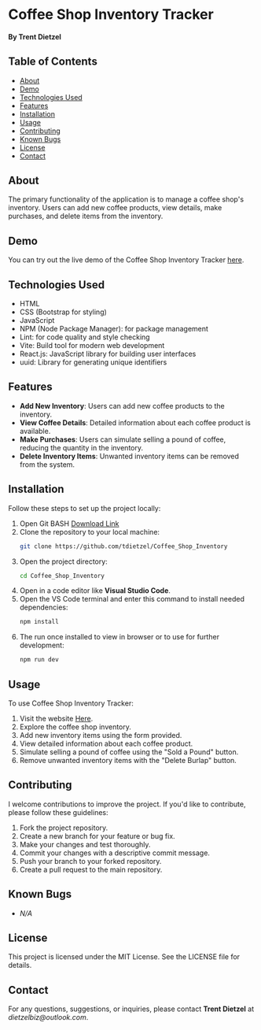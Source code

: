 # Coffee Shop Inventory Tracker
#### By Trent Dietzel

## Table of Contents
- [About](#about)
- [Demo](#demo)
- [Technologies Used](#technologies-used)
- [Features](#features)
- [Installation](#installation)
- [Usage](#usage)
- [Contributing](#contributing)
- [Known Bugs](#known-bugs)
- [License](#license)
- [Contact](#contact)

## About
The primary functionality of the application is to manage a coffee shop's inventory. Users can add new coffee products, view details, make purchases, and delete items from the inventory.

## Demo
You can try out the live demo of the Coffee Shop Inventory Tracker [here](https://tdietzel.github.io/Coffee_Shop_Inventory/).

## Technologies Used
- HTML
- CSS (Bootstrap for styling)
- JavaScript
- NPM (Node Package Manager): for package management
- Lint: for code quality and style checking
- Vite: Build tool for modern web development
- React.js: JavaScript library for building user interfaces
- uuid: Library for generating unique identifiers

## Features
- **Add New Inventory**: Users can add new coffee products to the inventory.
- **View Coffee Details**: Detailed information about each coffee product is available.
- **Make Purchases**: Users can simulate selling a pound of coffee, reducing the quantity in the inventory.
- **Delete Inventory Items**: Unwanted inventory items can be removed from the system.

## Installation

Follow these steps to set up the project locally:
1. Open Git BASH [Download Link](https://gitforwindows.org/)
2. Clone the repository to your local machine:
   ```bash
   git clone https://github.com/tdietzel/Coffee_Shop_Inventory
   ```
3. Open the project directory:
   ```bash
   cd Coffee_Shop_Inventory
   ```
4. Open in a code editor like __Visual Studio Code__.
5. Open the VS Code terminal and enter this command to install needed dependencies:
   ```bash
   npm install
   ```
6. The run once installed to view in browser or to use for further development:
   ```bash
   npm run dev
   ```

## Usage
To use Coffee Shop Inventory Tracker:

1. Visit the website [Here](https://tdietzel.github.io/Coffee_Shop_Inventory/).
2. Explore the coffee shop inventory.
3. Add new inventory items using the form provided.
4. View detailed information about each coffee product.
5. Simulate selling a pound of coffee using the "Sold a Pound" button.
6. Remove unwanted inventory items with the "Delete Burlap" button.

## Contributing

I welcome contributions to improve the project. If you'd like to contribute, please follow these guidelines:
1. Fork the project repository.
2. Create a new branch for your feature or bug fix.
3. Make your changes and test thoroughly.
4. Commit your changes with a descriptive commit message.
5. Push your branch to your forked repository.
6. Create a pull request to the main repository.

## Known Bugs

* _N/A_

## License
This project is licensed under the MIT License. See the LICENSE file for details.

## Contact
For any questions, suggestions, or inquiries, please contact **Trent Dietzel** at _dietzelbiz@outlook.com_.

